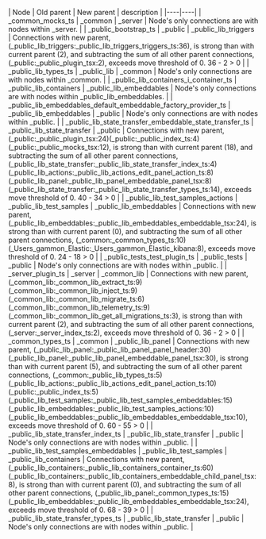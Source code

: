 | Node | Old parent | New parent | description | 
|----|----|
| _common_mocks_ts | _common | _server | Node's only connections are with nodes within _server.  |
| _public_bootstrap_ts | _public | _public_lib_triggers | Connections with new parent, (_public_lib_triggers:_public_lib_triggers_triggers_ts:36), is strong than with current parent (2), and subtracting the sum of all other parent connections, (_public:_public_plugin_tsx:2), exceeds move threshold of 0. 36 - 2 > 0  |
| _public_lib_types_ts | _public_lib | _common | Node's only connections are with nodes within _common.  |
| _public_lib_containers_i_container_ts | _public_lib_containers | _public_lib_embeddables | Node's only connections are with nodes within _public_lib_embeddables.  |
| _public_lib_embeddables_default_embeddable_factory_provider_ts | _public_lib_embeddables | _public | Node's only connections are with nodes within _public.  |
| _public_lib_state_transfer_embeddable_state_transfer_ts | _public_lib_state_transfer | _public | Connections with new parent, (_public:_public_plugin_tsx:24)(_public:_public_index_ts:4)(_public:_public_mocks_tsx:12), is strong than with current parent (18), and subtracting the sum of all other parent connections, (_public_lib_state_transfer:_public_lib_state_transfer_index_ts:4)(_public_lib_actions:_public_lib_actions_edit_panel_action_ts:8)(_public_lib_panel:_public_lib_panel_embeddable_panel_tsx:8)(_public_lib_state_transfer:_public_lib_state_transfer_types_ts:14), exceeds move threshold of 0. 40 - 34 > 0  |
| _public_lib_test_samples_actions | _public_lib_test_samples | _public_lib_embeddables | Connections with new parent, (_public_lib_embeddables:_public_lib_embeddables_embeddable_tsx:24), is strong than with current parent (0), and subtracting the sum of all other parent connections, (_common:_common_types_ts:10)(_Users_gammon_Elastic:_Users_gammon_Elastic_kibana:8), exceeds move threshold of 0. 24 - 18 > 0  |
| _public_tests_test_plugin_ts | _public_tests | _public | Node's only connections are with nodes within _public.  |
| _server_plugin_ts | _server | _common_lib | Connections with new parent, (_common_lib:_common_lib_extract_ts:9)(_common_lib:_common_lib_inject_ts:9)(_common_lib:_common_lib_migrate_ts:6)(_common_lib:_common_lib_telemetry_ts:9)(_common_lib:_common_lib_get_all_migrations_ts:3), is strong than with current parent (2), and subtracting the sum of all other parent connections, (_server:_server_index_ts:2), exceeds move threshold of 0. 36 - 2 > 0  |
| _common_types_ts | _common | _public_lib_panel | Connections with new parent, (_public_lib_panel:_public_lib_panel_panel_header:30)(_public_lib_panel:_public_lib_panel_embeddable_panel_tsx:30), is strong than with current parent (5), and subtracting the sum of all other parent connections, (_common:_public_lib_types_ts:5)(_public_lib_actions:_public_lib_actions_edit_panel_action_ts:10)(_public:_public_index_ts:5)(_public_lib_test_samples:_public_lib_test_samples_embeddables:15)(_public_lib_embeddables:_public_lib_test_samples_actions:10)(_public_lib_embeddables:_public_lib_embeddables_embeddable_tsx:10), exceeds move threshold of 0. 60 - 55 > 0  |
| _public_lib_state_transfer_index_ts | _public_lib_state_transfer | _public | Node's only connections are with nodes within _public.  |
| _public_lib_test_samples_embeddables | _public_lib_test_samples | _public_lib_containers | Connections with new parent, (_public_lib_containers:_public_lib_containers_container_ts:60)(_public_lib_containers:_public_lib_containers_embeddable_child_panel_tsx:8), is strong than with current parent (0), and subtracting the sum of all other parent connections, (_public_lib_panel:_common_types_ts:15)(_public_lib_embeddables:_public_lib_embeddables_embeddable_tsx:24), exceeds move threshold of 0. 68 - 39 > 0  |
| _public_lib_state_transfer_types_ts | _public_lib_state_transfer | _public | Node's only connections are with nodes within _public.  |

